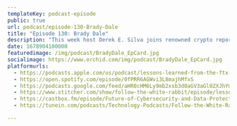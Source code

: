 ```yaml
---
templateKey: podcast-episode
public: true
url: podcast/episode-130-Brady-Dale
title: "Episode 130: Brady Dale"
description: "This week host Derek E. Silva joins renowned crypto reporter Brady Dale from Axios and author of the new upcoming book SBF: how the FTX Bankruptcy Unwound Crypto's very Bad, Good guy. They take a deep dive into the evolution of crypto and its intersection with the internet, from the digital content revolution to blockchain technology. We'll also explore the aftermath of the FTX bankruptcy and what it means for the future of crypto."
date: 1678904100000
featuredimage: /img/podcast/BradyDale_EpCard.jpg
socialimage: https://www.orchid.com/img/podcast/BradyDale_EpCard.jpg
platformurls:
  - https://podcasts.apple.com/us/podcast/lessons-learned-from-the-ftx-collapse-with-brady/id1516705670?i=1000604349360
  - https://open.spotify.com/episode/0fPRR6AGWvi3L8majhMfxS
  - https://podcasts.google.com/feed/aHR0cHM6Ly9mb2xsb3d0aGV3aGl0ZXJhYmJpdC5saWJzeW4uY29tL3Jzcw/episode/MTJjM2FjNjMtOWNhMy00YTdkLTkzOWMtOWQ1YWZmZjVjYzM2?sa=X&ved=0CAUQkfYCahcKEwiwm6rpgeD9AhUAAAAAHQAAAAAQAQ
  - https://www.stitcher.com/show/follow-the-white-rabbit/episode/lessons-learned-from-the-ftx-collapse-with-brady-dale-of-axios-300613187
  - https://castbox.fm/episode/Future-of-Cybersecurity-and-Data-Protection-with-Michael-Castro%2C-CEO-of-RiskAware-id2954358-id573265733?country=us
  - https://tunein.com/podcasts/Technology-Podcasts/Follow-the-White-Rabbit-p1330281/

---
```

